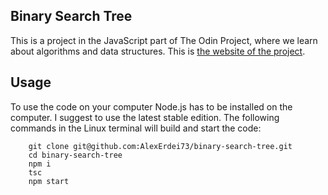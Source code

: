 ## Binary Search Tree

This is a project in the JavaScript part of The Odin Project, where we learn
about algorithms and data structures. This is
[the website of the project](https://www.theodinproject.com/lessons/javascript-binary-search-trees).

## Usage

To use the code on your computer Node.js has to be installed on the computer. I
suggest to use the latest stable edition. The following commands in the Linux
terminal will build and start the code:

```
    git clone git@github.com:AlexErdei73/binary-search-tree.git
    cd binary-search-tree
    npm i
    tsc
    npm start
```

